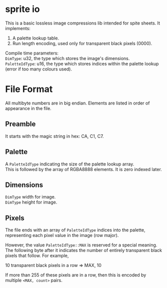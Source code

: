 # sprite io

This is a basic lossless image compressions lib intended for spite sheets. It implements:

1. A palette lookup table.
2. Run length encoding, used only for transparent black pixels (0000).

Compile time parameters:  
`DimType`: u32, the type which stores the image's dimensions.  
`PaletteIdType`: u16, the type which stores indices within the palette lookup (error if too many colours used).
 
# File Format

All multibyte numbers are in big endian. Elements are listed in order of appearance in the file.

## Preamble

It starts with the magic string in hex: CA, C1, C7.

## Palette

A `PaletteIdType` indicating the size of the palette lookup array.  
This is followed by the array of RGBA8888 elements. It is zero indexed later.

## Dimensions

`DimType` width for image.  
`DimType` height for image.

## Pixels

The file ends with an array of `PaletteIdType` indices into the palette, representing each pixel value in the image (row major).

However, the value `PaletteIdType::MAX` is reserved for a special meaning. The following byte after it indicates the number of entirely transparent black pixels that follow. For example,

10 transparent black pixels in a row => MAX, 10

If more than 255 of these pixels are in a row, then this is encoded by multiple `<MAX, count>` pairs.

